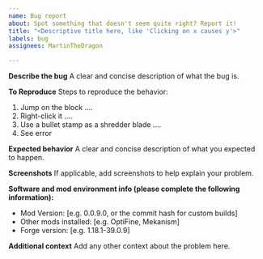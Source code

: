 ```yaml
---
name: Bug report
about: Spot something that doesn't seem quite right? Report it!
title: "<Descriptive title here, like 'Clicking on x causes y'>"
labels: bug
assignees: MartinTheDragon

---
```


**Describe the bug**
A clear and concise description of what the bug is.

**To Reproduce**
Steps to reproduce the behavior:
1. Jump on the block ....
2. Right-click it ....
3. Use a bullet stamp as a shredder blade ....
4. See error

**Expected behavior**
A clear and concise description of what you expected to happen.

**Screenshots**
If applicable, add screenshots to help explain your problem.

**Software and mod environment info (please complete the following information):**
 - Mod Version: [e.g. 0.0.9.0, or the commit hash for custom builds]
 - Other mods installed: [e.g. OptiFine, Mekanism]
 - Forge version: [e.g. 1.18.1-39.0.9]

**Additional context**
Add any other context about the problem here.
